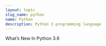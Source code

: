 ```yaml
---
layout: topic
slug_name: python
name: Python
description: Python 3 programming language
---
```

What’s New In Python 3.9
